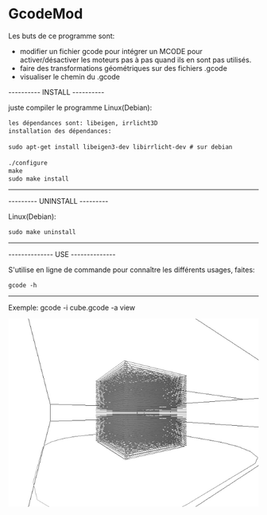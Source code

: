 # GcodeMod

Les buts de ce programme sont:
- modifier un fichier gcode pour intégrer un MCODE pour activer/désactiver les moteurs pas à pas
quand ils en sont pas utilisés.
- faire des transformations géométriques sur des fichiers .gcode
- visualiser le chemin du .gcode


---------- INSTALL ----------

  juste compiler le programme
  Linux(Debian):

	les dépendances sont: libeigen, irrlicht3D
	installation des dépendances:

	sudo apt-get install libeigen3-dev libirrlicht-dev # sur debian 

	./configure
	make
	sudo make install

-----------------------------

--------- UNINSTALL ---------

  Linux(Debian):

	sudo make uninstall
-----------------------------

-------------- USE --------------

  S'utilise en ligne de commande pour connaître les différents usages, faites:

	gcode -h

---------------------------------

Exemple:
gcode -i cube.gcode -a view

![Screenshot](Screenshot_gcode_view.png)
